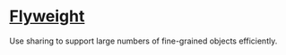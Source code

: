 # [Flyweight](https://java-design-patterns.com/patterns/flyweight)

Use sharing to support large numbers of fine-grained objects efficiently.
